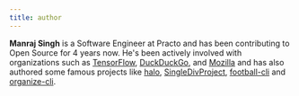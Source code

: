 ```yaml
---
title: author
---
```


**Manraj Singh** is a Software Engineer at Practo and has been contributing to Open Source for 4 years now. He's been actively involved with organizations such as [TensorFlow](https://github.com/tensorflow/tfjs), [DuckDuckGo](https://duckduckhack.com/u/manrajgrover/), and [Mozilla](https://mozillians.org/en-US/u/manrajsingh/) and has also authored some famous projects like [halo](https://github.com/manrajgrover/halo), [SingleDivProject](https://github.com/manrajgrover/SingleDivProject), [football-cli](https://github.com/manrajgrover/football-cli) and [organize-cli](https://github.com/manrajgrover/organize-cli).
